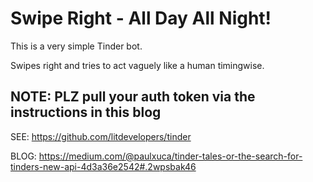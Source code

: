 # Swipe Right - All Day All Night!
This is a very simple Tinder bot.

Swipes right and tries to act vaguely like a human timingwise.

## NOTE: PLZ pull your auth token via the instructions in this blog
SEE: https://github.com/litdevelopers/tinder

BLOG: https://medium.com/@paulxuca/tinder-tales-or-the-search-for-tinders-new-api-4d3a36e2542#.2wpsbak46

